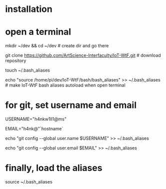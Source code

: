# installation


# open a terminal

mkdir ~/dev && cd ~/dev # create dir and go there
 
git clone https://github.com/ArtScience-Interfaculty/IoT-WtF.git # download repository

touch ~/.bash_aliases

echo "source /home/pi/dev/IoT-WtF/bash/bash_aliases" >> ~/.bash_aliases  # make IoT-WtF bash aliases autoload when open terminal


# for git, set username and email

USERNAME="h4nkw1ll1@ms"

EMAIL="h4nk@"\`hostname\`

echo "git config --global user.name  $USERNAME" >> ~/.bash_aliases

echo "git config --global user.email $EMAIL" >> ~/.bash_aliases


# finally, load the aliases

source ~/.bash_aliases
